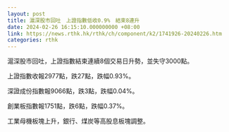 ```yaml
---
layout: post
title: 滬深股市回吐　上證指數低收0.9%　結束8連升
date: 2024-02-26 16:15:10.000000000 +08:00
link: https://news.rthk.hk/rthk/ch/component/k2/1741926-20240226.htm
categories: rthk
---
```


滬深股市回吐，上證指數結束連續8個交易日升勢，並失守3000點。

上證指數收報2977點，跌27點，跌幅0.93%。

深證成份指數報9066點，跌3點，跌幅0.04%。

創業板指數報1751點，跌6點，跌幅0.37%。

工業母機板塊上升，銀行、煤炭等高股息板塊調整。

